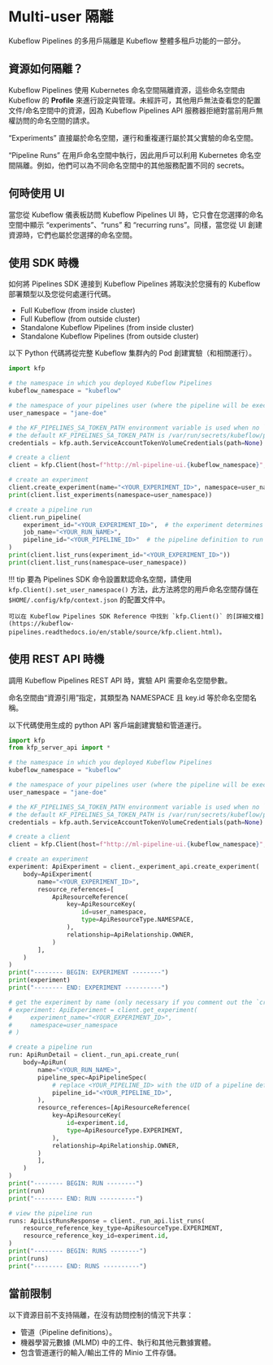 # Multi-user 隔離

Kubeflow Pipelines 的多用戶隔離是 Kubeflow 整體多租戶功能的一部分。

## 資源如何隔離？

Kubeflow Pipelines 使用 Kubernetes 命名空間隔離資源，這些命名空間由 Kubeflow 的 **Profile** 來進行設定與管理。未經許可，其他用戶無法查看您的配置文件/命名空間中的資源，因為 Kubeflow Pipelines API 服務器拒絕對當前用戶無權訪問的命名空間的請求。

“Experiments” 直接屬於命名空間，運行和重複運行屬於其父實驗的命名空間。

“Pipeline Runs” 在用戶命名空間中執行，因此用戶可以利用 Kubernetes 命名空間隔離。例如，他們可以為不同命名空間中的其他服務配置不同的 secrets。

## 何時使用 UI

當您從 Kubeflow 儀表板訪問 Kubeflow Pipelines UI 時，它只會在您選擇的命名空間中顯示 “experiments”、“runs” 和 “recurring runs”。同樣，當您從 UI 創建資源時，它們也屬於您選擇的命名空間。

## 使用 SDK 時機

如何將 Pipelines SDK 連接到 Kubeflow Pipelines 將取決於您擁有的 Kubeflow 部署類型以及您從何處運行代碼。

- Full Kubeflow (from inside cluster)
- Full Kubeflow (from outside cluster)
- Standalone Kubeflow Pipelines (from inside cluster)
- Standalone Kubeflow Pipelines (from outside cluster)

以下 Python 代碼將從完整 Kubeflow 集群內的 Pod 創建實驗（和相關運行）。

```python
import kfp

# the namespace in which you deployed Kubeflow Pipelines
kubeflow_namespace = "kubeflow"

# the namespace of your pipelines user (where the pipeline will be executed)
user_namespace = "jane-doe"

# the KF_PIPELINES_SA_TOKEN_PATH environment variable is used when no `path` is set
# the default KF_PIPELINES_SA_TOKEN_PATH is /var/run/secrets/kubeflow/pipelines/token
credentials = kfp.auth.ServiceAccountTokenVolumeCredentials(path=None)

# create a client
client = kfp.Client(host=f"http://ml-pipeline-ui.{kubeflow_namespace}", credentials=credentials)

# create an experiment
client.create_experiment(name="<YOUR_EXPERIMENT_ID>", namespace=user_namespace)
print(client.list_experiments(namespace=user_namespace))

# create a pipeline run
client.run_pipeline(
    experiment_id="<YOUR_EXPERIMENT_ID>",  # the experiment determines the namespace
    job_name="<YOUR_RUN_NAME>",
    pipeline_id="<YOUR_PIPELINE_ID>"  # the pipeline definition to run
)
print(client.list_runs(experiment_id="<YOUR_EXPERIMENT_ID>"))
print(client.list_runs(namespace=user_namespace))
```

!!! tip
    要為 Pipelines SDK 命令設置默認命名空間，請使用 `kfp.Client().set_user_namespace()` 方法，此方法將您的用戶命名空間存儲在 `$HOME/.config/kfp/context.json` 的配置文件中。

    可以在 Kubeflow Pipelines SDK Reference 中找到 `kfp.Client()` 的[詳細文檔](https://kubeflow-pipelines.readthedocs.io/en/stable/source/kfp.client.html)。

## 使用 REST API 時機

調用 Kubeflow Pipelines REST API 時，實驗 API 需要命名空間參數。

命名空間由“資源引用”指定，其類型為 NAMESPACE 且 key.id 等於命名空間名稱。

以下代碼使用生成的 python API 客戶端創建實驗和管道運行。

```python
import kfp
from kfp_server_api import *

# the namespace in which you deployed Kubeflow Pipelines
kubeflow_namespace = "kubeflow"

# the namespace of your pipelines user (where the pipeline will be executed)
user_namespace = "jane-doe"

# the KF_PIPELINES_SA_TOKEN_PATH environment variable is used when no `path` is set
# the default KF_PIPELINES_SA_TOKEN_PATH is /var/run/secrets/kubeflow/pipelines/token
credentials = kfp.auth.ServiceAccountTokenVolumeCredentials(path=None)

# create a client
client = kfp.Client(host=f"http://ml-pipeline-ui.{kubeflow_namespace}", credentials=credentials)

# create an experiment
experiment: ApiExperiment = client._experiment_api.create_experiment(
    body=ApiExperiment(
        name="<YOUR_EXPERIMENT_ID>",
        resource_references=[
            ApiResourceReference(
                key=ApiResourceKey(
                    id=user_namespace,
                    type=ApiResourceType.NAMESPACE,
                ),
                relationship=ApiRelationship.OWNER,
            )
        ],
    )
)
print("-------- BEGIN: EXPERIMENT --------")
print(experiment)
print("-------- END: EXPERIMENT ----------")

# get the experiment by name (only necessary if you comment out the `create_experiment()` call)
# experiment: ApiExperiment = client.get_experiment(
#     experiment_name="<YOUR_EXPERIMENT_ID>",
#     namespace=user_namespace
# )

# create a pipeline run
run: ApiRunDetail = client._run_api.create_run(
    body=ApiRun(
        name="<YOUR_RUN_NAME>",
        pipeline_spec=ApiPipelineSpec(
            # replace <YOUR_PIPELINE_ID> with the UID of a pipeline definition you have previously uploaded
            pipeline_id="<YOUR_PIPELINE_ID>",
        ),
        resource_references=[ApiResourceReference(
            key=ApiResourceKey(
                id=experiment.id,
                type=ApiResourceType.EXPERIMENT,
            ),
            relationship=ApiRelationship.OWNER,
        )
        ],
    )
)
print("-------- BEGIN: RUN --------")
print(run)
print("-------- END: RUN ----------")

# view the pipeline run
runs: ApiListRunsResponse = client._run_api.list_runs(
    resource_reference_key_type=ApiResourceType.EXPERIMENT,
    resource_reference_key_id=experiment.id,
)
print("-------- BEGIN: RUNS --------")
print(runs)
print("-------- END: RUNS ----------")
```

## 當前限制

以下資源目前不支持隔離，在沒有訪問控制的情況下共享：

- 管道（Pipeline definitions）。
- 機器學習元數據 (MLMD) 中的工件、執行和其他元數據實體。
- 包含管道運行的輸入/輸出工件的 Minio 工件存儲。